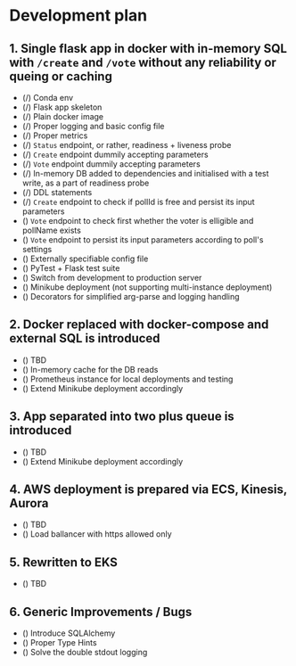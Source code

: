 # Development plan

## 1. Single flask app in docker with in-memory SQL with `/create` and `/vote` without any reliability or queing or caching
* (/) Conda env
* (/) Flask app skeleton
* (/) Plain docker image
* (/) Proper logging and basic config file
* (/) Proper metrics
* (/) `Status` endpoint, or rather, readiness + liveness probe
* (/) `Create` endpoint dummily accepting parameters
* (/) `Vote` endpoint dummily accepting parameters
* (/) In-memory DB added to dependencies and initialised with a test write, as a part of readiness probe
* (/) DDL statements
* (/) `Create` endpoint to check if pollId is free and persist its input parameters
* () `Vote` endpoint to check first whether the voter is elligible and pollName exists
* () `Vote` endpoint to persist its input parameters according to poll's settings
* () Externally specifiable config file
* () PyTest + Flask test suite
* () Switch from development to production server
* () Minikube deployment (not supporting multi-instance deployment)
* () Decorators for simplified arg-parse and logging handling

## 2. Docker replaced with docker-compose and external SQL is introduced
* () TBD
* () In-memory cache for the DB reads
* () Prometheus instance for local deployments and testing
* () Extend Minikube deployment accordingly

## 3. App separated into two plus queue is introduced
* () TBD
* () Extend Minikube deployment accordingly

## 4. AWS deployment is prepared via ECS, Kinesis, Aurora
* () TBD
* () Load ballancer with https allowed only

## 5. Rewritten to EKS
* () TBD

## 6. Generic Improvements / Bugs
* () Introduce SQLAlchemy
* () Proper Type Hints
* () Solve the double stdout logging
